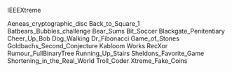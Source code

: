 IEEEXtreme



Aeneas_cryptographic_disc
Back_to_Square_1	
Batbears_Bubbles_challenge
Bear_Sums
Bit_Soccer
Blackgate_Penitentiary
Cheer_Up_Bob
Dog_Walking
Dr_Fibonacci
Game_of_Stones
Goldbachs_Second_Conjecture
Kabloom	Works
RecXor
Rumour_FullBinaryTree
Running_Up_Stairs
Sheldons_Favorite_Game
Shortening_in_the_Real_World
Troll_Coder
Xtreme_Fake_Coins
